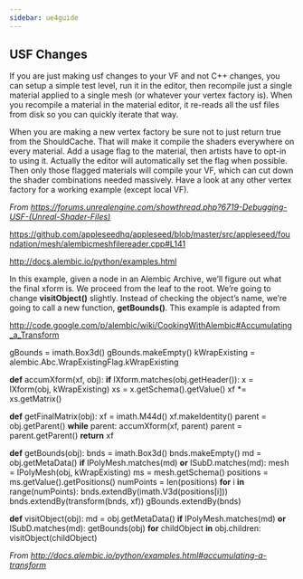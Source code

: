```yaml
---
sidebar: ue4guide
---
```

## USF Changes

If you are just making usf changes to your VF and not C++ changes, you can setup a simple test level, run it in the editor, then recompile just a single material applied to a single mesh (or whatever your vertex factory is). When you recompile a material in the material editor, it re-reads all the usf files from disk so you can quickly iterate that way.

When you are making a new vertex factory be sure not to just return true from the ShouldCache. That will make it compile the shaders everywhere on every material. Add a usage flag to the material, then artists have to opt-in to using it. Actually the editor will automatically set the flag when possible. Then only those flagged materials will compile your VF, which can cut down the shader combinations needed massively. Have a look at any other vertex factory for a working example (except local VF).

*From <https://forums.unrealengine.com/showthread.php?6719-Debugging-USF-(Unreal-Shader-Files)>*

<https://github.com/appleseedhq/appleseed/blob/master/src/appleseed/foundation/mesh/alembicmeshfilereader.cpp#L141>

<http://docs.alembic.io/python/examples.html>

In this example, given a node in an Alembic Archive, we’ll figure out what the final xform is. We proceed from the leaf to the root. We’re going to change **visitObject()** slightly. Instead of checking the object’s name, we’re going to call a new function, **getBounds()**. This example is adapted from

<http://code.google.com/p/alembic/wiki/CookingWithAlembic#Accumulating_a_Transform>

gBounds = imath.Box3d()
gBounds.makeEmpty()
kWrapExisting = alembic.Abc.WrapExistingFlag.kWrapExisting

**def** accumXform(xf, obj):
**if** IXform.matches(obj.getHeader()):
x = IXform(obj, kWrapExisting)
xs = x.getSchema().getValue()
xf \*= xs.getMatrix()

**def** getFinalMatrix(obj):
xf = imath.M44d()
xf.makeIdentity()
parent = obj.getParent()
**while** parent:
accumXform(xf, parent)
parent = parent.getParent()
**return** xf

**def** getBounds(obj):
bnds = imath.Box3d()
bnds.makeEmpty()
md = obj.getMetaData()
**if** IPolyMesh.matches(md) **or** ISubD.matches(md):
mesh = IPolyMesh(obj, kWrapExisting)
ms = mesh.getSchema()
positions = ms.getValue().getPositions()
numPoints = len(positions)
**for** i **in** range(numPoints):
bnds.extendBy(imath.V3d(positions\[i]))
bnds.extendBy(transform(bnds, xf))
gBounds.extendBy(bnds)

**def** visitObject(obj):
md = obj.getMetaData()
**if** IPolyMesh.matches(md) **or** ISubD.matches(md):
getBounds(obj)
**for** childObject **in** obj.children:
visitObject(childObject)

*From <http://docs.alembic.io/python/examples.html#accumulating-a-transform>*
